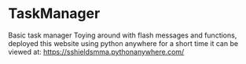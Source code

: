 # TaskManager
Basic task manager
Toying around with flash messages and functions, deployed this website using python anywhere for a short time
it can be viewed at: https://sshieldsmma.pythonanywhere.com/
